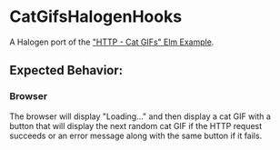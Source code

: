 # CatGifsHalogenHooks

A Halogen port of the ["HTTP - Cat GIFs" Elm Example](https://elm-lang.org/examples).

## Expected Behavior:

### Browser

The browser will display "Loading..." and then display a cat GIF with a button that will display the next random cat GIF if the HTTP request succeeds or an error message along with the same button if it fails.

